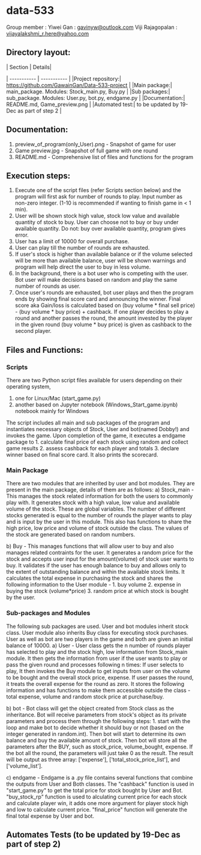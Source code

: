 # data-533
Group member : Yiwei Gan : gavinyw@outlook.com
               Viji Rajagopalan : vijayalakshmi_r.here@yahoo.com
               
## Directory layout:
| Section | Details|

| ----------- | ----------- |
|Project repository:| https://github.com/GawainGan/Data-533-project |
|Main package:| main_package. Modules: Stock_main.py, Buy.py |
|Sub packages:| sub_package. Modules: User.py, bot.py, endgame.py |
|Documentation:| README.md, Game_preview.png |
|Automated test:| to be updated by 19-Dec as part of step 2 |


## Documentation:

1. preview_of_program(only_User).png - Snapshot of game for user
2. Game preview.jpg - Snapshot of full game with one round
2. README.md - Comprehensive list of files and functions for the program


## Execution steps:

1. Execute one of the script files (refer Scripts section below) and the program will first ask for number of rounds to play. Input number as non-zero integer. (1-10 is recommended if wanting to finish game in < 1 min).
2. User will be shown stock high value, stock low value and available quantity of stock to buy. User can choose not to buy or buy under available quantity. Do not: buy over available quantity, program gives error.
3. User has a limit of 10000 for overall purchase.
4. User can play till the number of rounds are exhausted.
5. If user's stock is higher than available balance or if the volume selected will be more than available balance, user will be shown warnings and program will help direct the user to buy in less volume.
6. In the background, there is a bot user who is competing with the user. Bot user will make decisions based on random and play the same number of rounds as user.
7. Once user's rounds are exhausted, bot user plays and then the program ends by showing final score card and announcing the winner. Final score aka Gain/loss is calculated based on (buy volume * final sell price) - (buy volume * buy price) + cashback. If one player decides to play a round and another passes the round, the amount invested by the player in the given round (buy volume * buy price) is given as cashback to the second player.


## Files and Functions: 

### Scripts

There are two Python script files available for users depending on their operating system, 
1. one for Linux/Mac (start_game.py)
2. another based on Jupyter notebook (Windows_Start_game.ipynb) notebook mainly for Windows

The script includes all main and sub packages of the program and instantiates necessary objects of Stock, User and bot(named Dobby!) and invokes the game. Upon completion of the game, it executes a endgame package to 1. calculate final price of each stock using random and collect game results 2. assess cashback for each player and totals 3. declare winner based on final score card. It also prints the scorecard.

### Main Package

There are two modules that are inherited by user and bot modules. They are present in the main package, details of them are as follows:
a) Stock_main - This manages the stock related information for both the users to commonly play with. It generates stock with a high value, low value and available volume of the stock. These are global variables. The number of different stocks generated is equal to the number of rounds the player wants to play and is input by the user in this module. This also has functions to share the high price, low price and volume of stock outside the class. The values of the stock are generated based on random numbers.

b) Buy - This manages functions that will allow user to buy and also manages related contraints for the user. It generates a random price for the stock and accepts user input for the amount(volume) of stock user wants to buy. It validates if the user has enough balance to buy and allows only to the extent of outstanding balance and within the available stock limits. It calculates the total expense in purchasing the stock and shares the following information to the User module - 1. buy volume 2. expense in buying the stock (volume*price) 3. random price at which stock is bought by the user.


### Sub-packages and Modules

The following sub packages are used. User and bot modules inherit stock class. User module also inherits Buy class for executing stock purchases. User as well as bot are two players in the game and both are given an initial balance of 10000.
a) User - User class gets the n number of rounds player has selected to play and the stock high, low information from Stock_main module. It then gets the information from user if the user wants to play or pass the given round and processes following n times: If user selects to play, It then invokes the Buy module to get inputs from user on the volume to be bought and the overall stock price, expense. If user passes the round, it treats the overall expense for the round as zero. It stores the following information and has functions to make them accessible outside the class - total expense, volume and random stock price at purchase/buy.

b) bot - Bot class will get the object created from Stock class as the inheritance. Bot will receive parameters from stock's object as its private parameters and process them through the following steps: 1. start with the loop and make bot to decide whether it should buy or not (based on the integer generated in random.int). Then bot will start to determine its own balance and buy the available amount of stock. Then bot will store all the parameters after the BUY, such as stock_price, volume_bought, expense. If the bot all the round, the parameters will just take 0 as the result. The result will be output as three array: ['expense'], ['total_stock_price_list'], and ['volume_list'].


c) endgame - Endgame is a .py file contains several functions that combine the outputs from User and Both classes. The "cashback" function is used in "start_game.py" to get the total price for stock bought by User and Bot. "buy_stock_rp" function is used to alculating current price for each stock and calculate player win, it adds one more argument for player stock high and low to calculate current price. "final_price" function will generate the final total expense by User and bot.


## Automates Tests (to be updated by 19-Dec as part of step 2)